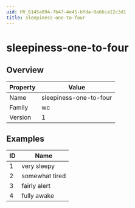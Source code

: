 ```yaml
---
uid: HV_6145a894-7b47-4e45-bfda-8a66ca12c3d1
title: sleepiness-one-to-four
---
```


# sleepiness-one-to-four

## Overview

Property|Value
---|--- 
Name|sleepiness-one-to-four 
Family|wc 
Version|1

## Examples

ID|Name
---|--- 
1|very sleepy 
2|somewhat tired 
3|fairly alert 
4|fully awake